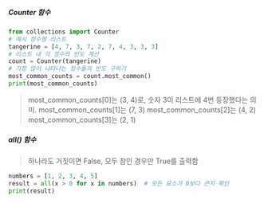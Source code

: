 ##### Counter 함수
```python title:리스트에서_가장_많은_인자_찾기
from collections import Counter
# 예시 정수형 리스트
tangerine = [4, 7, 3, 7, 2, 7, 4, 3, 3, 3]
# 리스트 내 각 정수의 빈도 계산
count = Counter(tangerine)
# 가장 많이 나타나는 정수들의 빈도 구하기
most_common_counts = count.most_common()
print(most_common_counts)
```
> most_common_counts[0]는 (3, 4)로, 숫자 3이 리스트에 4번 등장했다는 의미.
> most_common_counts[1]는 (7, 3)
> most_common_counts[2]는 (4, 2) 
>  most_common_counts[3]는 (2, 1)
##### all() 함수
> 하나라도 거짓이면 False, 모두 참인 경우만 True를 출력함

```python title:예시
numbers = [1, 2, 3, 4, 5]
result = all(x > 0 for x in numbers)  # 모든 요소가 0보다 큰지 확인
print(result)
```